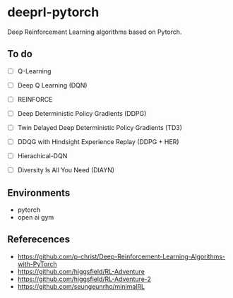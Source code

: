 # deeprl-pytorch

Deep Reinforcement Learning algorithms based on Pytorch.



<h2>To do</h2>

+ [ ] Q-Learning
+ [ ] Deep Q Learning (DQN)
+ [ ] REINFORCE
+ [ ] Deep Deterministic Policy Gradients (DDPG)
+ [ ] Twin Delayed Deep Deterministic Policy Gradients (TD3)
+ [ ] DDQG with Hindsight Experience Replay (DDPG + HER)
+ [ ] Hierachical-DQN
+ [ ] Diversity Is All You Need (DIAYN)



<h2>Environments</h2>

- pytorch
- open ai gym



<h2>Referecences</h2>

- https://github.com/p-christ/Deep-Reinforcement-Learning-Algorithms-with-PyTorch
- https://github.com/higgsfield/RL-Adventure
- https://github.com/higgsfield/RL-Adventure-2
- https://github.com/seungeunrho/minimalRL